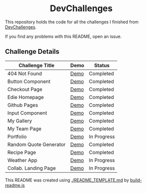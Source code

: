 <h1 align="center">DevChallenges</h1>

This repository holds the code for all the challenges I finished from [DevChallenges](https://devchallenges.io).

If you find any problems with this README, open an issue.

## Challenge Details

| Challenge Title | Demo | Status |
| --------------- | ---- | ------ |
| 404 Not Found | [Demo](https://dev-challenges.vercel.app/http://dev-challenges.vercel.app/404-not-found) | Completed |
| Button Component | [Demo](https://dev-challenges.vercel.app/http://dev-challenges.vercel.app/button-component) | Completed |
| Checkout Page | [Demo](https://dev-challenges.vercel.app/http://dev-challenges.vercel.app/checkout-page) | Completed |
| Edie Homepage | [Demo](https://dev-challenges.vercel.app/http://dev-challenges.vercel.app/edie-homepage) | Completed |
| Github Pages | [Demo](https://dev-challenges.vercel.app/http://dev-challenges.vercel.app/github-pages) | Completed |
| Input Component | [Demo](https://dev-challenges.vercel.app/http://dev-challenges.vercel.app/input-component) | Completed |
| My Gallery | [Demo](https://dev-challenges.vercel.app/http://dev-challenges.vercel.app/my-gallery) | Completed |
| My Team Page | [Demo](https://dev-challenges.vercel.app/http://dev-challenges.vercel.app/my-team-page) | Completed |
| Portfolio | [Demo](https://dev-challenges.vercel.app/http://dev-challenges.vercel.app/portfolio) | In Progress |
| Random Quote Generator | [Demo](https://dev-challenges.vercel.app/http://dev-challenges.vercel.app/random-quote-generator) | Completed |
| Recipe Page | [Demo](https://dev-challenges.vercel.app/http://dev-challenges.vercel.app/recipe-page) | Completed |
| Weather App | [Demo](https://dev-challenges.vercel.app/http://dev-challenges.vercel.app/weather-app) | In Progress |
| Collab. Landing Page | [Demo](https://dev-challenges.vercel.app/http://dev-challenges.vercel.app/collab.-landing-page) | In Progress |

This README was created using [./README_TEMPLATE.md](./README_TEMPLATE.md) by [build-readme.js](./build-readme.js)
